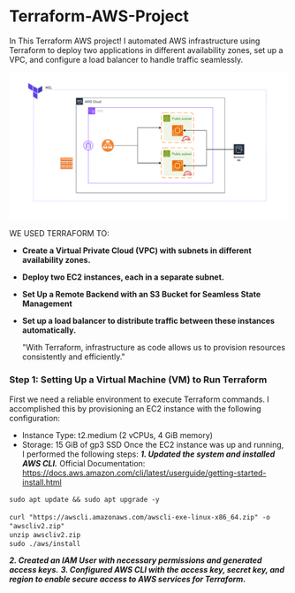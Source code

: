 # Terraform-AWS-Project

In This Terraform AWS project! I automated AWS infrastructure using Terraform to deploy two applications in different availability zones, set up a VPC, and configure a load balancer to handle traffic seamlessly.


![Alt text](Assets/TerraformInfrastructureDiagram.png)


WE USED TERRAFORM TO:

- **Create a Virtual Private Cloud (VPC) with subnets in different availability zones.**
- **Deploy two EC2 instances, each in a separate subnet.**
- **Set Up a Remote Backend with an S3 Bucket for Seamless State Management**
- **Set up a load balancer to distribute traffic between these instances automatically.**

  "With Terraform, infrastructure as code allows us to provision resources consistently and efficiently."


### Step 1: Setting Up a Virtual Machine (VM) to Run Terraform
First we need a reliable environment to execute Terraform commands. I accomplished this by provisioning an EC2 instance with the following configuration:
- Instance Type: t2.medium (2 vCPUs, 4 GiB memory)
- Storage: 15 GiB of gp3 SSD
Once the EC2 instance was up and running, I performed the following steps:
***1. Updated the system and installed AWS CLI.***
Official Documentation: https://docs.aws.amazon.com/cli/latest/userguide/getting-started-install.html
``` shell
sudo apt update && sudo apt upgrade -y

curl "https://awscli.amazonaws.com/awscli-exe-linux-x86_64.zip" -o "awscliv2.zip"
unzip awscliv2.zip
sudo ./aws/install
```
***2. Created an IAM User with necessary permissions and generated access keys.***
***3. Configured AWS CLI with the access key, secret key, and region to enable secure access to AWS services for Terraform.***




